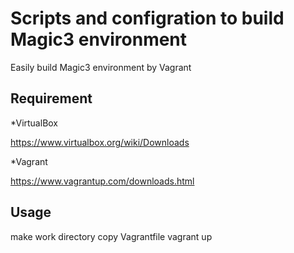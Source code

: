 Scripts and configration to build Magic3 environment
====

Easily build Magic3 environment by Vagrant


## Requirement

*VirtualBox

https://www.virtualbox.org/wiki/Downloads

*Vagrant

https://www.vagrantup.com/downloads.html

## Usage

make work directory
copy Vagrantfile
vagrant up

